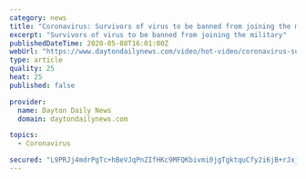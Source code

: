 ```yaml
---
category: news
title: "Coronavirus: Survivors of virus to be banned from joining the military"
excerpt: "Survivors of virus to be banned from joining the military"
publishedDateTime: 2020-05-08T16:01:00Z
webUrl: "https://www.daytondailynews.com/video/hot-video/coronavirus-survivors-virus-banned-from-joining-the-military/44ftsYXlA2I0c9viD1JEjO/"
type: article
quality: 25
heat: 25
published: false

provider:
  name: Dayton Daily News
  domain: daytondailynews.com

topics:
  - Coronavirus

secured: "L9PRJj4mdrPgTc+hBeVJqPnZIfHKc9MFQKbivmi0jgTgktquCfy2i6jB+rJxjwUtsk16Y9ZbT8bMncytNTNdVwdqIZlyFZfenB8GhsmVYoZtTBxSPbXkPr9ld8aTnIkrAqnnDz533BJ80TyiWZ6kTfwbDep4ifjh9lGmJ9ESfZJQ7p1367i8OtM6bBrMGy6hJvLoMSHtKJpjZkx8XZ4hG0XpyiPcPDVkriAM0EJsYo2zzk6tRUfiOKrRmxKwaQaoXCJFWSCx/WOXOrsj5ga9VdlMCpDmsY/h2B+BJdyNMv1NCh/yxIom9wYj2bjb+ivr1zX9flo1xXFWeO8xF5tYgWC4ayuK3/XVJijMeNZhGXRGezfGNu6S+rMapxc454NB6lZj3dWfiuFVq7E35DCJooUkEq7jVam3BDzS0AFyKU5TUQSiMmb6J5EHKPVh/oQhGC/c8DJ1LV45JPk0N+aCxab85FhNTl+1NvWUKYBayMU=;ZN5UWu0s3mELD2ZxyE+lAg=="
---
```



